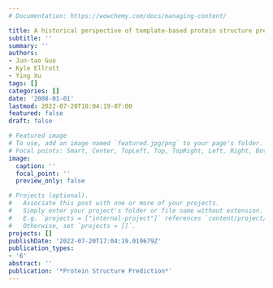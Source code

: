 ```yaml
---
# Documentation: https://wowchemy.com/docs/managing-content/

title: A historical perspective of template-based protein structure prediction
subtitle: ''
summary: ''
authors:
- Jun-tao Guo
- Kyle Ellrott
- Ying Xu
tags: []
categories: []
date: '2008-01-01'
lastmod: 2022-07-20T10:04:19-07:00
featured: false
draft: false

# Featured image
# To use, add an image named `featured.jpg/png` to your page's folder.
# Focal points: Smart, Center, TopLeft, Top, TopRight, Left, Right, BottomLeft, Bottom, BottomRight.
image:
  caption: ''
  focal_point: ''
  preview_only: false

# Projects (optional).
#   Associate this post with one or more of your projects.
#   Simply enter your project's folder or file name without extension.
#   E.g. `projects = ["internal-project"]` references `content/project/deep-learning/index.md`.
#   Otherwise, set `projects = []`.
projects: []
publishDate: '2022-07-20T17:04:19.019679Z'
publication_types:
- '6'
abstract: ''
publication: '*Protein Structure Prediction*'
---
```

